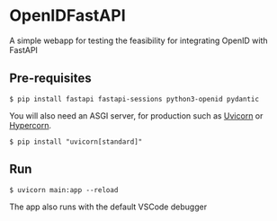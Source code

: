 # OpenIDFastAPI

A simple webapp for testing the feasibility for integrating OpenID with FastAPI

## Pre-requisites

```console
$ pip install fastapi fastapi-sessions python3-openid pydantic
```

You will also need an ASGI server, for production such as <a href="https://www.uvicorn.org" class="external-link" target="_blank">Uvicorn</a> or <a href="https://github.com/pgjones/hypercorn" class="external-link" target="_blank">Hypercorn</a>.

```console
$ pip install "uvicorn[standard]"
```

## Run

```console
$ uvicorn main:app --reload
```

The app also runs with the default VSCode debugger
